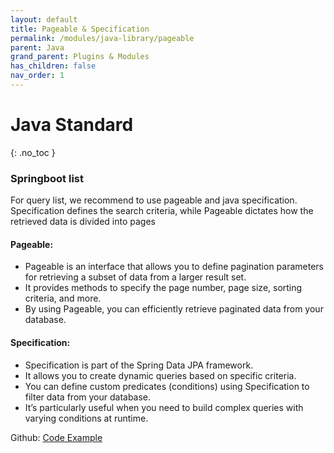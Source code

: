 ```yaml
---
layout: default
title: Pageable & Specification
permalink: /modules/java-library/pageable
parent: Java
grand_parent: Plugins & Modules
has_children: false
nav_order: 1
---
```


# Java Standard
{: .no_toc }

### Springboot list
  
For query list, we recommend to use pageable and java specification. Specification defines the search criteria, while Pageable dictates how the retrieved data is divided into pages

#### Pageable:
- Pageable is an interface that allows you to define pagination parameters for retrieving a subset of data from a larger result set.
- It provides methods to specify the page number, page size, sorting criteria, and more.
- By using Pageable, you can efficiently retrieve paginated data from your database.

#### Specification:
- Specification is part of the Spring Data JPA framework.
- It allows you to create dynamic queries based on specific criteria.
- You can define custom predicates (conditions) using Specification to filter data from your database.
- It’s particularly useful when you need to build complex queries with varying conditions at runtime.
  
Github: [Code Example]((https://github.com/PT-Akar-Inti-Teknologi/ait_spring_boot_template/tree/examples/search-sort-page))
  

